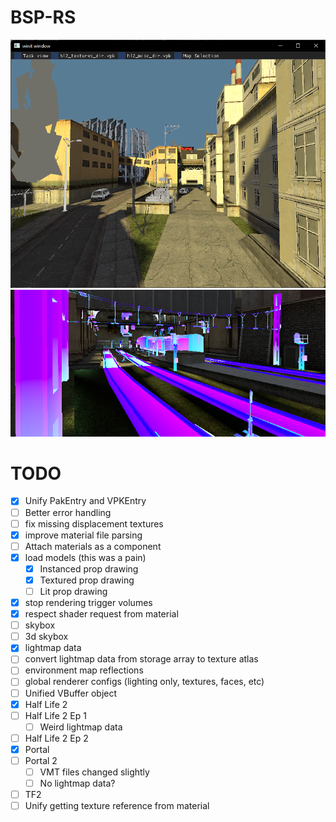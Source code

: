 # BSP-RS

![Road](readme/road.png)
![Station](readme/station.png)

# TODO

- [x] Unify PakEntry and VPKEntry
- [ ] Better error handling
- [ ] fix missing displacement textures
- [x] improve material file parsing
- [ ] Attach materials as a component
- [x] load models (this was a pain)
    - [x] Instanced prop drawing
    - [x] Textured prop drawing
    - [ ] Lit prop drawing
- [x] stop rendering trigger volumes
- [x] respect shader request from material
- [ ] skybox
- [ ] 3d skybox
- [x] lightmap data
- [ ] convert lightmap data from storage array to texture atlas
- [ ] environment map reflections
- [ ] global renderer configs (lighting only, textures, faces, etc)
- [ ] Unified VBuffer object
- [x] Half Life 2
- [ ] Half Life 2 Ep 1
    - [ ] Weird lightmap data
- [ ] Half Life 2 Ep 2
- [x] Portal
- [ ] Portal 2
    - [ ] VMT files changed slightly
    - [ ] No lightmap data?
- [ ] TF2
- [ ] Unify getting texture reference from material
